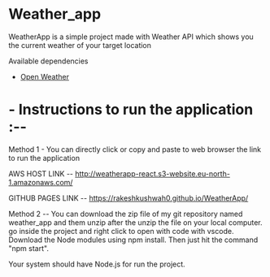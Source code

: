 # Weather_app

 WeatherApp is a simple project made with Weather API which shows you the current weather of your target location

  Available dependencies
- [Open Weather](https://openweathermap.org/)

# - Instructions to run the application :--

  Method 1 - You can directly click or copy and paste to web browser the link to run the application
  
  AWS HOST LINK -- http://weatherapp-react.s3-website.eu-north-1.amazonaws.com/
  
  GITHUB PAGES LINK  -- https://rakeshkushwah0.github.io/WeatherApp/

  Method 2 -- You can download the zip file of my git repository named weather_app and them unzip after the unzip the file on your local computer.
  go inside the project and right click to open with code with vscode. Download the Node modules using npm install. 
  Then just hit the command "npm start".

  Your system should have Node.js for run the project. 
  

